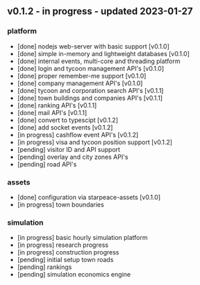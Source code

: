 
## v0.1.2 - in progress - updated 2023-01-27
### platform
* [done] nodejs web-server with basic support [v0.1.0]
* [done] simple in-memory and lightweight databases [v0.1.0]
* [done] internal events, multi-core and threading platform
* [done] login and tycoon management API's [v0.1.0]
* [done] proper remember-me support [v0.1.0]
* [done] company management API's [v0.1.0]
* [done] tycoon and corporation search API's [v0.1.1]
* [done] town buildings and companies API's [v0.1.1]
* [done] ranking API's [v0.1.1]
* [done] mail API's [v0.1.1]
* [done] convert to typescipt [v0.1.2]
* [done] add socket events [v0.1.2]
* [in progress] cashflow event API's [v0.1.2]
* [in progress] visa and tycoon position support [v0.1.2]
* [pending] visitor ID and API support
* [pending] overlay and city zones API's
* [pending] road API's

### assets
* [done] configuration via starpeace-assets [v0.1.0]
* [in progress] town boundaries

### simulation
* [in progress] basic hourly simulation platform
* [in progress] research progress
* [in progress] construction progress
* [pending] initial setup town roads
* [pending] rankings
* [pending] simulation economics engine
